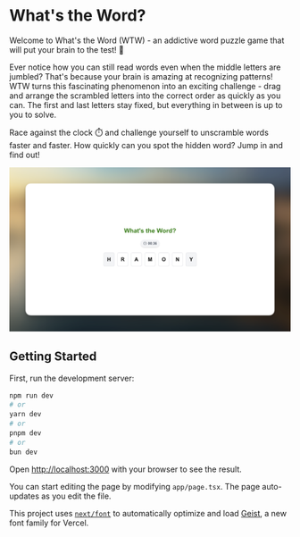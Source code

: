 # What's the Word?

Welcome to What's the Word (WTW) - an addictive word puzzle game that will put your brain to the test! 🧩

Ever notice how you can still read words even when the middle letters are jumbled? That's because your brain is amazing at recognizing patterns! WTW turns this fascinating phenomenon into an exciting challenge - drag and arrange the scrambled letters into the correct order as quickly as you can. The first and last letters stay fixed, but everything in between is up to you to solve.

Race against the clock ⏱️ and challenge yourself to unscramble words faster and faster. How quickly can you spot the hidden word? Jump in and find out!

![What's the Word Game Screenshot](./.src/whatstheword1.png)


## Getting Started

First, run the development server:

```bash
npm run dev
# or
yarn dev
# or
pnpm dev
# or
bun dev
```

Open [http://localhost:3000](http://localhost:3000) with your browser to see the result.

You can start editing the page by modifying `app/page.tsx`. The page auto-updates as you edit the file.

This project uses [`next/font`](https://nextjs.org/docs/app/building-your-application/optimizing/fonts) to automatically optimize and load [Geist](https://vercel.com/font), a new font family for Vercel.
